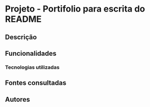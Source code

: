 # Projeto - Portifolio para escrita do README

## Descrição 

## Funcionalidades

### Tecnologias utilizadas

## Fontes consultadas

## Autores